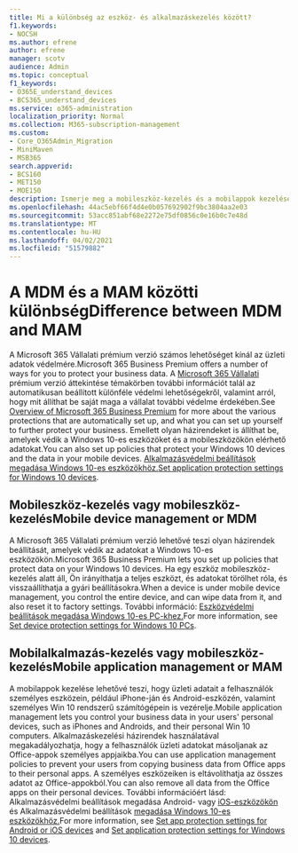 ```yaml
---
title: Mi a különbség az eszköz- és alkalmazáskezelés között?
f1.keywords:
- NOCSH
ms.author: efrene
author: efrene
manager: scotv
audience: Admin
ms.topic: conceptual
f1_keywords:
- O365E_understand_devices
- BCS365_understand_devices
ms.service: o365-administration
localization_priority: Normal
ms.collection: M365-subscription-management
ms.custom:
- Core_O365Admin_Migration
- MiniMaven
- MSB365
search.appverid:
- BCS160
- MET150
- MOE150
description: Ismerje meg a mobileszköz-kezelés és a mobilappok kezelése, illetve az MDM és a MAM közötti különbségeket.
ms.openlocfilehash: 44ac5ebf66f4d4e0b057692902f9bc3804aa2e03
ms.sourcegitcommit: 53acc851abf68e2272e75df0856c0e16b0c7e48d
ms.translationtype: MT
ms.contentlocale: hu-HU
ms.lasthandoff: 04/02/2021
ms.locfileid: "51579882"
---
```

# <a name="difference-between-mdm-and-mam"></a><span data-ttu-id="2c9d9-103">A MDM és a MAM közötti különbség</span><span class="sxs-lookup"><span data-stu-id="2c9d9-103">Difference between MDM and MAM</span></span>

<span data-ttu-id="2c9d9-104">A Microsoft 365 Vállalati prémium verzió számos lehetőséget kínál az üzleti adatok védelmére.</span><span class="sxs-lookup"><span data-stu-id="2c9d9-104">Microsoft 365 Business Premium offers a number of ways for you to protect your business data.</span></span> <span data-ttu-id="2c9d9-105">A [Microsoft 365 Vállalati](../microsoft-365-business-overview.md) prémium verzió áttekintése témakörben további információt talál az automatikusan beállított különféle védelmi lehetőségekről, valamint arról, hogy mit állíthat be saját maga a vállalat további védelme érdekében.</span><span class="sxs-lookup"><span data-stu-id="2c9d9-105">See [Overview of Microsoft 365 Business Premium](../microsoft-365-business-overview.md) for more about the various protections that are automatically set up, and what you can set up yourself to further protect your business.</span></span> <span data-ttu-id="2c9d9-106">Emellett olyan házirendeket is állíthat be, amelyek védik a Windows 10-es eszközöket és a mobileszközökön elérhető adatokat.</span><span class="sxs-lookup"><span data-stu-id="2c9d9-106">You can also set up policies that protect your Windows 10 devices and the data in your mobile devices.</span></span>
<span data-ttu-id="2c9d9-107">[Alkalmazásvédelmi beállítások megadása Windows 10-es eszközökhöz.](../protection-settings-for-windows-10-devices.md)</span><span class="sxs-lookup"><span data-stu-id="2c9d9-107">[Set application protection settings for Windows 10 devices](../protection-settings-for-windows-10-devices.md).</span></span>

## <a name="mobile-device-management-or-mdm"></a><span data-ttu-id="2c9d9-108">Mobileszköz-kezelés vagy mobileszköz-kezelés</span><span class="sxs-lookup"><span data-stu-id="2c9d9-108">Mobile device management or MDM</span></span>

<span data-ttu-id="2c9d9-109">A Microsoft 365 Vállalati prémium verzió lehetővé teszi olyan házirendek beállítását, amelyek védik az adatokat a Windows 10-es eszközökön.</span><span class="sxs-lookup"><span data-stu-id="2c9d9-109">Microsoft 365 Business Premium lets you set up policies that protect data on your Windows 10 devices.</span></span> <span data-ttu-id="2c9d9-110">Ha egy eszköz mobileszköz-kezelés alatt áll, Ön irányíthatja a teljes eszközt, és adatokat törölhet róla, és visszaállíthatja a gyári beállításokra.</span><span class="sxs-lookup"><span data-stu-id="2c9d9-110">When a device is under mobile device management, you control the entire device, and can wipe data from it, and also reset it to factory settings.</span></span> <span data-ttu-id="2c9d9-111">További információ: [Eszközvédelmi beállítások megadása Windows 10-es PC-khez.](../protection-settings-for-windows-10-pcs.md)</span><span class="sxs-lookup"><span data-stu-id="2c9d9-111">For more information, see [Set device protection settings for Windows 10 PCs](../protection-settings-for-windows-10-pcs.md).</span></span>

## <a name="mobile-application-management-or-mam"></a><span data-ttu-id="2c9d9-112">Mobilalkalmazás-kezelés vagy mobileszköz-kezelés</span><span class="sxs-lookup"><span data-stu-id="2c9d9-112">Mobile application management or MAM</span></span>

<span data-ttu-id="2c9d9-113">A mobilappok kezelése lehetővé teszi, hogy üzleti adatait a felhasználók személyes eszközein, például iPhone-ján és Android-eszközén, valamint személyes Win 10 rendszerű számítógépein is vezérelje.</span><span class="sxs-lookup"><span data-stu-id="2c9d9-113">Mobile application management lets you control your business data in your users' personal devices, such as iPhones and Androids, and their personal Win 10 computers.</span></span> <span data-ttu-id="2c9d9-114">Alkalmazáskezelési házirendek használatával megakadályozhatja, hogy a felhasználók üzleti adatokat másoljanak az Office-appok személyes appjaikba.</span><span class="sxs-lookup"><span data-stu-id="2c9d9-114">You can use application management policies to prevent your users from copying business data from Office apps to their personal apps.</span></span> <span data-ttu-id="2c9d9-115">A személyes eszközeiken is eltávolíthatja az összes adatot az Office-appokból.</span><span class="sxs-lookup"><span data-stu-id="2c9d9-115">You can also remove all data from the Office apps on their personal devices.</span></span> <span data-ttu-id="2c9d9-116">További információért lásd: Alkalmazásvédelmi beállítások megadása Android- vagy [iOS-eszközökön](../app-protection-settings-for-android-and-ios.md) és Alkalmazásvédelmi beállítások [megadása Windows 10-es eszközökhöz.](../protection-settings-for-windows-10-devices.md)</span><span class="sxs-lookup"><span data-stu-id="2c9d9-116">For more information, see [Set app protection settings for Android or iOS devices](../app-protection-settings-for-android-and-ios.md) and [Set application protection settings for Windows 10 devices](../protection-settings-for-windows-10-devices.md).</span></span>
